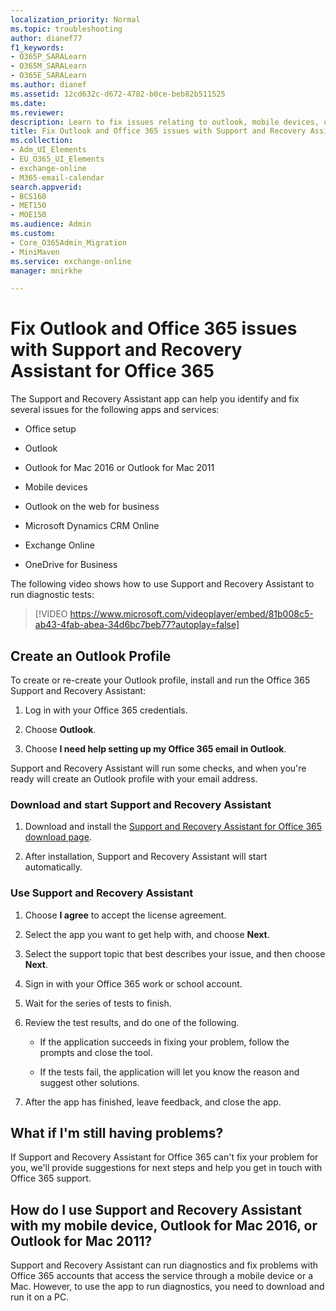 ```yaml
---
localization_priority: Normal
ms.topic: troubleshooting
author: dianef77
f1_keywords:
- O365P_SARALearn
- O365M_SARALearn
- O365E_SARALearn
ms.author: dianef
ms.assetid: 12cd632c-d672-4782-b0ce-beb82b511525
ms.date: 
ms.reviewer: 
description: Learn to fix issues relating to outlook, mobile devices, office setup and many such apps and services using Support and Recovery Assistant app.
title: Fix Outlook and Office 365 issues with Support and Recovery Assistant for Office 365
ms.collection:
- Adm_UI_Elements
- EU_O365_UI_Elements
- exchange-online
- M365-email-calendar
search.appverid:
- BCS160
- MET150
- MOE150
ms.audience: Admin
ms.custom:
- Core_O365Admin_Migration
- MiniMaven
ms.service: exchange-online
manager: mnirkhe

---
```


# Fix Outlook and Office 365 issues with Support and Recovery Assistant for Office 365

The Support and Recovery Assistant app can help you identify and fix several issues for the following apps and services:

- Office setup

- Outlook

- Outlook for Mac 2016 or Outlook for Mac 2011

- Mobile devices

- Outlook on the web for business

- Microsoft Dynamics CRM Online

- Exchange Online

- OneDrive for Business

The following video shows how to use Support and Recovery Assistant to run diagnostic tests:

> [!VIDEO https://www.microsoft.com/videoplayer/embed/81b008c5-ab43-4fab-abea-34d6bc7beb77?autoplay=false]

## Create an Outlook Profile

To create or re-create your Outlook profile, install and run the Office 365 Support and Recovery Assistant:

1. Log in with your Office 365 credentials.

2. Choose **Outlook**.

3. Choose **I need help setting up my Office 365 email in Outlook**.

Support and Recovery Assistant will run some checks, and when you're ready will create an Outlook profile with your email address.

### Download and start Support and Recovery Assistant

1. Download and install the [Support and Recovery Assistant for Office 365 download page](https://aka.ms/SaRA-OutlookSendReceive).

2. After installation, Support and Recovery Assistant will start automatically.

### Use Support and Recovery Assistant

1. Choose **I agree** to accept the license agreement.

2. Select the app you want to get help with, and choose **Next**.

3. Select the support topic that best describes your issue, and then choose **Next**.

4. Sign in with your Office 365 work or school account.

5. Wait for the series of tests to finish.

6. Review the test results, and do one of the following.

   - If the application succeeds in fixing your problem, follow the prompts and close the tool.

   - If the tests fail, the application will let you know the reason and suggest other solutions.

7. After the app has finished, leave feedback, and close the app.

## What if I'm still having problems?

If Support and Recovery Assistant for Office 365 can't fix your problem for you, we'll provide suggestions for next steps and help you get in touch with Office 365 support.

## How do I use Support and Recovery Assistant with my mobile device, Outlook for Mac 2016, or Outlook for Mac 2011?

Support and Recovery Assistant can run diagnostics and fix problems with Office 365 accounts that access the service through a mobile device or a Mac. However, to use the app to run diagnostics, you need to download and run it on a PC.
